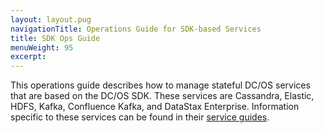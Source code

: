 ```yaml
---
layout: layout.pug
navigationTitle: Operations Guide for SDK-based Services
title: SDK Ops Guide
menuWeight: 95
excerpt:
---
```


This operations guide describes how to manage stateful DC/OS services that are based on the DC/OS SDK. These services are Cassandra, Elastic, HDFS, Kafka, Confluence Kafka, and DataStax Enterprise. Information specific to these services can be found in their [service guides](https://docs.mesosphere.com/services/).
